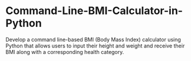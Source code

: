 # Command-Line-BMI-Calculator-in-Python
Develop a command line-based BMI (Body Mass Index) calculator using Python that allows users to input their height and weight and receive their BMI along with a corresponding health category.
